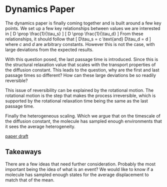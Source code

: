 Dynamics Paper
==============

The dynamics paper is finally coming together and is built around a few key points.
We set up a few key relationships between values we are interested in
\[
    D \prop \frac{1}{\tau_s}
\]
\[
    D \prop \frac{1}{\tau_d}
\]
From these relationships,
it should follow that
\[
D\tau_s = c \text{and} D\tau_d = d
\]
where $c$ and $d$ are arbitrary constants.
However this is not the case,
with large deviations from the expected results.

With this question posed, the last passage time is introduced.
Since this is the structural relaxation value that scales with the
transport properties of the diffusion constant.
This leads to the question,
why are the first and last passage times so different?
How can these large deviations be so readily reversible?

This issue of reversibility can be explained by the rotational motion.
The rotational motion is the step that makes the process irreversible,
which is supported by the rotational relaxation time being the same
as the last passage time.

Finally the heterogeneous scaling.
Which we argue that on the timescale of the diffusion constant,
the molecule has sampled enough environments that it sees the average heterogeneity.

[paper draft](media/2018-02-12-paper.docx)

Takeaways
---------

There are a few ideas that need further consideration.
Probably the most important being the idea of what is an event?
We would like to know if a molecule has sampled enough states
for the average displacement to match that of the mean.
